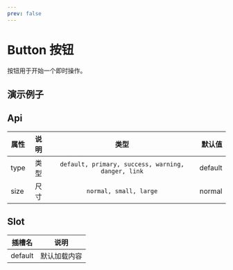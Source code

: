 ```yaml
---
prev: false
---
```

# Button 按钮

按钮用于开始一个即时操作。

## 演示例子

<demo src="../../demos/button/basic.vue"></demo>


## Api
| 属性 | 说明 | 类型 | 默认值 |
| - |:--:| :-:| -:|
| type | 类型 | `default, primary, success, warning, danger, link` | default |
| size | 尺寸 | `normal, small, large` | normal |

## Slot
| 插槽名 | 说明 |
| - |:--:|
| default | 默认加载内容 |